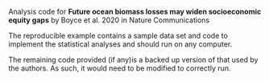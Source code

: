 Analysis code for **Future ocean biomass losses may widen socioeconomic equity gaps** by Boyce et al. 2020 in Nature Communications
 
The reproducible example contains a sample data set and code to implement the statistical analyses and should run on any computer. 

The remaining code provided (if any)is a backed up version of that used by the authors. As such, it would need to be modified to correctly run.
